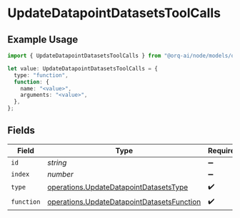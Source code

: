 # UpdateDatapointDatasetsToolCalls

## Example Usage

```typescript
import { UpdateDatapointDatasetsToolCalls } from "@orq-ai/node/models/operations";

let value: UpdateDatapointDatasetsToolCalls = {
  type: "function",
  function: {
    name: "<value>",
    arguments: "<value>",
  },
};
```

## Fields

| Field                                                                                                    | Type                                                                                                     | Required                                                                                                 | Description                                                                                              |
| -------------------------------------------------------------------------------------------------------- | -------------------------------------------------------------------------------------------------------- | -------------------------------------------------------------------------------------------------------- | -------------------------------------------------------------------------------------------------------- |
| `id`                                                                                                     | *string*                                                                                                 | :heavy_minus_sign:                                                                                       | N/A                                                                                                      |
| `index`                                                                                                  | *number*                                                                                                 | :heavy_minus_sign:                                                                                       | N/A                                                                                                      |
| `type`                                                                                                   | [operations.UpdateDatapointDatasetsType](../../models/operations/updatedatapointdatasetstype.md)         | :heavy_check_mark:                                                                                       | N/A                                                                                                      |
| `function`                                                                                               | [operations.UpdateDatapointDatasetsFunction](../../models/operations/updatedatapointdatasetsfunction.md) | :heavy_check_mark:                                                                                       | N/A                                                                                                      |